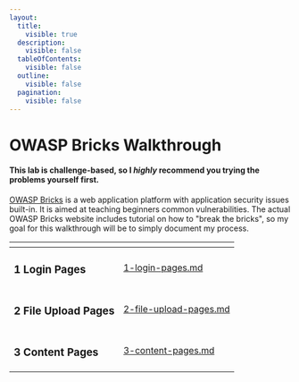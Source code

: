 ```yaml
---
layout:
  title:
    visible: true
  description:
    visible: false
  tableOfContents:
    visible: false
  outline:
    visible: false
  pagination:
    visible: false
---
```


# OWASP Bricks Walkthrough

#### This lab is challenge-based, so I _highly_ recommend you trying the problems yourself first.&#x20;

[OWASP Bricks](https://sechow.com/bricks/index.html) is a web application platform with application security issues built-in. It is aimed at teaching beginners common vulnerabilities. The actual OWASP Bricks website includes tutorial on how to "break the bricks", so my goal for this walkthrough will be to simply document my process.

<table data-view="cards">
  <thead>
    <tr>
      <th></th>
      <th data-hidden data-card-target data-type="content-ref"></th>
    </tr>
  </thead>
  <tbody>
    <tr>
      <td><h3>1 Login Pages</h3></td>
      <td><a href="1-login-pages.md">1-login-pages.md</a></td>
    </tr>
    <tr>
      <td><h3>2 File Upload Pages</h3></td>
      <td><a href="2-file-upload-pages.md">2-file-upload-pages.md</a></td>
    </tr>
    <tr>
      <td><h3>3 Content Pages</h3></td>
      <td><a href="3-content-pages.md">3-content-pages.md</a></td>
    </tr>
  </tbody>
</table>
